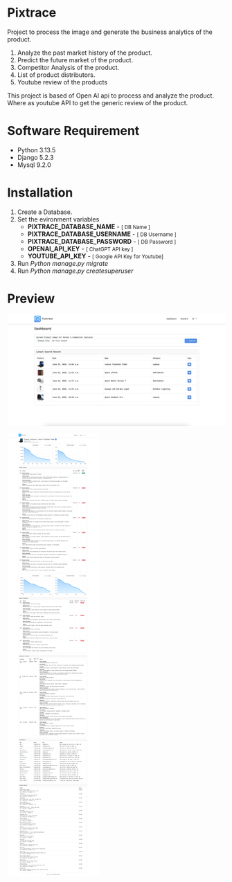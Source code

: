 # Pixtrace

Project to process the image and generate the business analytics of the product.

1. Analyze the past market history of the product.
2. Predict the future market of the product.
3. Competitor Analysis of the product.
4. List of product distributors.
5. Youtube review of the products

This project is based of Open AI api to process and analyze the product.
Where as youtube API to get the generic review of the product.

# Software Requirement

- Python 3.13.5
- Django 5.2.3
- Mysql 9.2.0

# Installation

1. Create a Database.
2. Set the evironment variables
    - <b>PIXTRACE_DATABASE_NAME</b>  - <small>[ DB Name ]</small>
    - <b>PIXTRACE_DATABASE_USERNAME</b> - <small>[ DB Username ]</small>
    - <b>PIXTRACE_DATABASE_PASSWORD</b> - <small>[ DB Password ]</small>
    - <b>OPENAI_API_KEY</b> - <small>[ ChatGPT API key ]</small>
    - <b>YOUTUBE_API_KEY</b> - <small>[ Google API Key for Youtube]</small>
3. Run <i>Python manage.py migrate</i>
4. Run <i>Python manage.py createsuperuser</i>

# Preview

![Alt text](static/images/preview1.png)

![Alt text](static/images/preview2.png)
